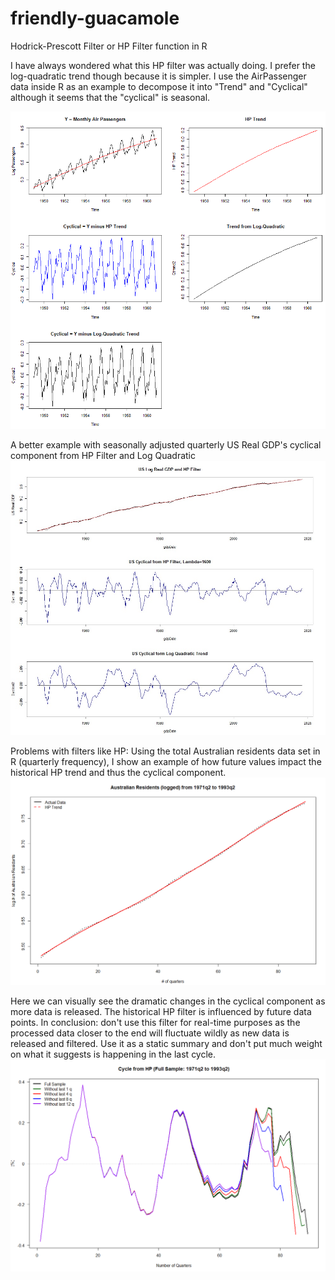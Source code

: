 # friendly-guacamole
Hodrick-Prescott Filter or HP Filter function in R

I have always wondered what this HP filter was actually doing. I prefer the log-quadratic trend though because it is simpler.
I use the AirPassenger data inside R as an example to decompose it into "Trend" and "Cyclical" although it seems that the "cyclical" is  seasonal. 

![Sample Data from R](https://github.com/frogger21/friendly-guacamole/blob/master/Routput.PNG)

A better example with seasonally adjusted quarterly US Real GDP's cyclical component from HP Filter and Log Quadratic 
![US Real GDP from R](https://github.com/frogger21/friendly-guacamole/blob/master/Rgdp.jpg)

Problems with filters like HP: Using the total Australian residents data set in R (quarterly frequency), I show an example of how future values impact the historical HP trend and thus the cyclical component. 
![Australian Residents from R](https://github.com/frogger21/friendly-guacamole/blob/master/hpaussie.PNG)

Here we can visually see the dramatic changes in the cyclical component as more data is released. The historical HP filter is influenced by future data points. In conclusion: don't use this filter for real-time purposes as the processed data closer to the end will fluctuate wildly as new data is released and filtered. Use it as a static summary and don't put much weight on what it suggests is happening in the last cycle. 
![Problems with HP](https://github.com/frogger21/friendly-guacamole/blob/master/HPProblems.PNG)
